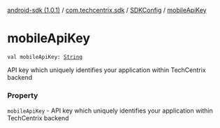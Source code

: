 [android-sdk (1.0.1)](../../index.md) / [com.techcentrix.sdk](../index.md) / [SDKConfig](index.md) / [mobileApiKey](./mobile-api-key.md)

# mobileApiKey

`val mobileApiKey: `[`String`](https://kotlinlang.org/api/latest/jvm/stdlib/kotlin/-string/index.html)

API key which uniquely identifies your application within TechCentrix backend

### Property

`mobileApiKey` - API key which uniquely identifies your application within TechCentrix backend